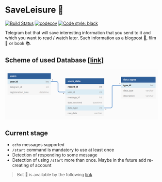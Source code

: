 # SaveLeisure :robot:
[![Build Status](https://travis-ci.com/tikerlade/SaveLeisure.svg?token=QXtXzRqKNghyH5soGYoY&branch=main)](https://travis-ci.com/tikerlade/SaveLeisure)
[![codecov](https://codecov.io/gh/tikerlade/SaveLeisure/branch/main/graph/badge.svg?token=I8T7ALFRTX)](https://codecov.io/gh/tikerlade/SaveLeisure)
[![Code style: black](https://img.shields.io/badge/code%20style-black-000000.svg)](https://github.com/psf/black)


Telegram bot that will save interesting information that you send to it and which you want to read / watch later. Such information as a blogpost :scroll:, film :movie_camera: or book :books:.


## Scheme of used Database [[link]](https://dbdiagram.io/d/5fa924cf3a78976d7b7b1930)
![Database scheme](pics/database_scheme.png)

## Current stage
* `echo` messages supported
* `/start` command is mandatory to use at least once
* Detection of responding to some message
* Detection of using `/start` more than once. Maybe in the future add re-creating of account


> Bot :robot: is available by the following [link](http://t.me/SaveLeisureBot)
